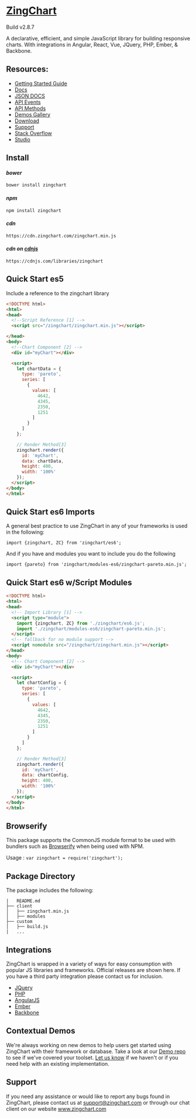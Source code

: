 # [ZingChart](https://www.zingchart.com/)

Build v2.8.7

A declarative, efficient, and simple JavaScript library for building responsive charts. With integrations in Angular, React, Vue, JQuery, PHP, Ember, & Backbone. 

## Resources: 
* [Getting Started Guide](https://www.zingchart.com/docs/getting-started/your-first-javascript-chart)
* [Docs](http://www.zingchart.com/docs) 
* [JSON DOCS](https://www.zingchart.com/docs/api/json-configuration)
* [API Events](https://www.zingchart.com/docs/events/all-events)
* [API Methods](https://www.zingchart.com/docs/methods/all-methods)
* [Demos Gallery](https://www.zingchart.com/gallery/) 
* [Download](https://www.zingchart.com/download/)
* [Support](https://www.zingchart.com/support)
* [Stack Overflow](https://stackoverflow.com/search?q=zingchart)
* [Studio](https://app.zingsoft.com)

## Install

#### *bower*
```
bower install zingchart
```

#### *npm*
```
npm install zingchart
```

#### *cdn*
```
https://cdn.zingchart.com/zingchart.min.js
```

#### *cdn on [cdnjs](https://cdnjs.com/libraries/zingchart)*
```
https://cdnjs.com/libraries/zingchart
```



## Quick Start es5 
Include a reference to the zingchart library

```html
<!DOCTYPE html>
<html>
<head>
  <!--Script Reference [1] -->
  <script src="/zingchart/zingchart.min.js"></script>

</head>
<body>
  <!--Chart Component [2] -->
  <div id="myChart"></div>

  <script>
    let chartData = {
      type: 'pareto',
      series: [
        {
          values: [
            4642,
            4345,
            2350,
            1251
          ]
        }
      ]
    };

    // Render Method[3]
    zingchart.render({ 
      id: 'myChart',
      data: chartData,
      height: 400,
      width: '100%'
    });
  </script>
</body>
</html>
```

## Quick Start es6 Imports
A general best practice to use ZingChart in any of your frameworks is used in the following:

`import {zingchart, ZC} from 'zingchart/es6';`

And if you have and modules you want to include you do the following

`import {pareto} from 'zingchart/modules-es6/zingchart-pareto.min.js';`


## Quick Start es6 w/Script Modules

```html
<!DOCTYPE html>
<html>
<head>
  <!-- Import Library [1] -->
  <script type="module">
    import {zingchart, ZC} from './zingchart/es6.js';
    import './zingchart/modules-es6/zingchart-pareto.min.js';
  </script>
  <!-- fallback for no module support -->
  <script nomodule src="/zingchart/zingchart.min.js"></script>
</head>
<body>
  <!-- Chart Component [2] -->
  <div id="myChart"></div>

  <script>
    let chartConfig = {
      type: 'pareto',
      series: [
        {
          values: [
            4642,
            4345,
            2350,
            1251
          ]
        }
      ]
    };

    // Render Method[3]
    zingchart.render({ 
      id: 'myChart',
      data: chartConfig,
      height: 400,
      width: '100%'
    });
  </script>
</body>
</html>
```


## Browserify
This package supports the CommonJS module format to be used with bundlers such as [Browserify](http://browserify.org/) when being used with NPM.

Usage : `var zingchart = require('zingchart');`



## Package Directory
The package includes the following:
```
|   README.md
├── client
│   ├── zingchart.min.js
│   ├── modules
├── custom
│   ├── build.js
|   ...
```

<!--## Custom Build
***(requires Node.js)***

The zingchart.min.js file in the root directory is a fully functional build which includes the majority of functionality within the library. If you wanted to slim down the library and only provide functionality that you need, we have included a build tool that allows you to create a custom library build for the client side version. The /modules folder contains a complete collection of dependencies for the zingchart library.

For example, if you wanted to create a build that only contained functionality for line and pie charts, you would run the command

```
$ node build.js <configPath> <modules>
```
* `configPath` (optional) - The path to the .cnf file to provide module options
* `modules` (optional) -The module arguments to provide the build tool without using a .cnf file.

Both examples will provide the same functionality for the line/pie example.


#### Example 1
```
$ node build.js zingchart.cnf
```
Inside `zingchart.cnf`:
```js
{"modules":["line","pie"]}
```

#### Example 2
```
$ node build.js line pie
```
-->


## Integrations

ZingChart is wrapped in a variety of ways for easy consumption with popular JS libraries and frameworks. Official releases are shown here.  If you have a third party integration please contact us for inclusion.

* [JQuery](https://github.com/zingchart/ZingChart-jQuery)
* [PHP](https://github.com/zingchart/ZingChart-PHP)
* [AngularJS](https://github.com/zingchart/ZingChart-AngularJS)
* [Ember](https://github.com/zingchart/ember-zingchart)
* [Backbone](https://github.com/zingchart/backbone-zingchart)

## Contextual Demos

We're always working on new demos to help users get started using ZingChart with their framework or database. Take a look at our [Demo repo](https://github.com/zingchart-demos) to see if we've covered your toolset. [Let us know](http://www.zingchart.com/support/) if we haven't or if you need help with an existing implementation.

## Support
If you need any assistance or would like to report any bugs found in ZingChart, please contact us at support@zingchart.com or through our chat client on our website www.zingchart.com
